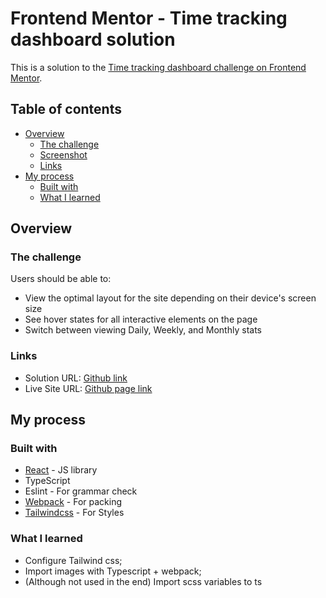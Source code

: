 # Frontend Mentor - Time tracking dashboard solution

This is a solution to the [Time tracking dashboard challenge on Frontend Mentor](https://www.frontendmentor.io/challenges/time-tracking-dashboard-UIQ7167Jw). 

## Table of contents

- [Overview](#overview)
  - [The challenge](#the-challenge)
  - [Screenshot](#screenshot)
  - [Links](#links)
- [My process](#my-process)
  - [Built with](#built-with)
  - [What I learned](#what-i-learned)

## Overview

### The challenge

Users should be able to:

- View the optimal layout for the site depending on their device's screen size
- See hover states for all interactive elements on the page
- Switch between viewing Daily, Weekly, and Monthly stats

### Links

- Solution URL: [Github link](https://github.com/PurslaneQAQ/time-tracking-dashboard)
- Live Site URL: [Github page link](https://purslaneqaq.github.io/time-tracking-dashboard/)

## My process

### Built with

- [React](https://reactjs.org/) - JS library
- TypeScript
- Eslint - For grammar check
- [Webpack](https://styled-components.com/) - For packing
- [Tailwindcss](https://tailwindcss.com/) - For Styles

### What I learned

* Configure Tailwind css;
* Import images with Typescript + webpack;
* (Although not used in the end) Import scss variables to ts

